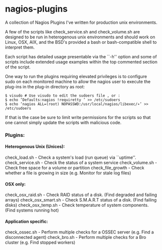 nagios-plugins
==============

A collection of Nagios Plugins I've written for production unix environments.

A few of the scripts like check_service.sh and check_volume.sh are designed to
be run in heterogenous unix environments and should work on Linux, OSX, AIX, and
the BSD's provided a bash or bash-compatible shell to interpret them.

Each script has detailed usage presentable via the ``-h'' option and some of
scripts include extended usage examples within the top commented section of the script.

One way to run the plugins requiring elevated privileges is to
configure sudo on each monitored machine to allow the nagios
user to execute the plug-ins in the plug-in directory as root:
```
$ visudo # Use visudo to edit the sudoers file , or :
$ echo ’Defaults:nagios !requiretty ’ >> /etc/sudoers
$ echo ’nagios ALL=(root) NOPASSWD:/usr/local/nagios/libexec/∗’ >> /etc/sudoers
```

If that is the case be sure to limit write permissions for the scripts so that
one cannot simply update the scripts with malicious code.

### Plugins:

#### Heterogenous Unix (Unices):

check_load.sh - Check a system's load (run queue) via ``uptime''.
check_service.sh - Check the status of a system service
check_volume.sh - Check free space for a volume or partition
check_file_growth - Check whether a file is growing in size (e.g. Monitor for stale log files)

#### OSX only:

check_osx_raid.sh - Check RAID status of a disk. (Find degraded and failing arrays)
check_osx_smart.sh - Check S.M.A.R.T status of a disk. (Find failing disks)
check_osx_temp.sh - Check temperature of system components. (Find systems running hot)

#### Application specific:

check_ossec.sh - Perform multiple checks for a OSSEC server (e.g. Find a disconnected agent)
check_bro.sh - Perform multiple checks for a Bro cluster (e.g. Find stopped workers)
